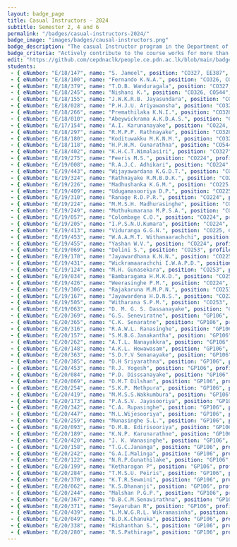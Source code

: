 ```yaml
---
layout: badge_page
title: Casual Instructors - 2024
subtitle: Semester 2, 4 and 6
permalink: "/badges/casual-instructors-2024/"
badge_image: "images/badges/causal-instructors.png"
badge_description: "The casual Instructor program in the Department of Computer Engineering provides undergraduate students with the opportunity to be an instructor/teaching assistant in the courses offered for their junior batches."
badge_criteria: "Actively contribute to the course works for more than 6 working hours"
edit: "https://github.com/cepdnaclk/people.ce.pdn.ac.lk/blob/main/badges/casual-instructors-2024"
students: 
 - { eNumber: "E/18/147", name: "S. Jameel", position: "CO327, EE387", profile_url: "/students/e18/147/", profile_image: "https://people.ce.pdn.ac.lk/images/students/e18/e18147.jpg", link: "#" }
 - { eNumber: "E/18/100", name: "Fernando K.N.A.", position: "CO326, CO544", profile_url: "/students/e18/100/", profile_image: "https://people.ce.pdn.ac.lk/images/students/e18/e18100.jpg", link: "#" }
 - { eNumber: "E/18/379", name: "T.D.B. Wanduragala", position: "CO327, EE387", profile_url: "/students/e18/379/", profile_image: "https://people.ce.pdn.ac.lk/images/students/e18/e18379.jpg", link: "#" }
 - { eNumber: "E/18/245", name: "Nishani K.", position: "CO326, CO544", profile_url: "/students/e18/245/", profile_image: "https://people.ce.pdn.ac.lk/images/students/e18/e18245.jpg", link: "#" }
 - { eNumber: "E/18/155", name: "J.W.K.R.B. Jayasundara", position: "CO328, CO544", profile_url: "/students/e18/155/", profile_image: "https://people.ce.pdn.ac.lk/images/students/e18/e18155.jpg", link: "#" }
 - { eNumber: "E/18/028", name: "P.H.J.U. Ariyawansha", position: "CO327, CO328", profile_url: "/students/e18/028/", profile_image: "https://people.ce.pdn.ac.lk/images/students/e18/e18028.jpg", link: "#" }
 - { eNumber: "E/18/266", name: "Premathilaka K.N.I.", position: "CO328, CO544", profile_url: "/students/e18/266/", profile_image: "https://people.ce.pdn.ac.lk/images/students/e18/e18266.jpg", link: "#" }
 - { eNumber: "E/18/010", name: "Abeywickrama A.K.D.A.S.", position: "CO328, CO544", profile_url: "/students/e18/010/", profile_image: "https://people.ce.pdn.ac.lk/images/students/e18/e18010.jpg", link: "#" }
 - { eNumber: "E/17/154", name: "A.I. Karunanayake", position: "CO224, CO326", profile_url: "/students/e17/154/", profile_image: "https://people.ce.pdn.ac.lk/images/students/e17/e17154.jpg", link: "#" }
 - { eNumber: "E/18/297", name: "R.M.P.P. Rathnayake", position: "CO328, CO544", profile_url: "/students/e18/297/", profile_image: "https://people.ce.pdn.ac.lk/images/students/e18/e18297.jpg", link: "#" }
 - { eNumber: "E/18/180", name: "Kodituwakku M.K.N.M.", position: "CO328, CO544", profile_url: "/students/e18/180/", profile_image: "https://people.ce.pdn.ac.lk/images/students/e18/e18180.jpg", link: "#" }
 - { eNumber: "E/18/118", name: "H.P.H.M. Gunarathna", position: "CO544", profile_url: "/students/e18/118/", profile_image: "https://people.ce.pdn.ac.lk/images/students/e18/e18118.jpg", link: "#" }
 - { eNumber: "E/18/402", name: "K.H.C.T.Wimalasiri", position: "CO327", profile_url: "/students/e18/402/", profile_image: "https://people.ce.pdn.ac.lk/images/students/e18/e18402.jpg", link: "#" }
 - { eNumber: "E/19/275", name: "Peeris M.S.", position: "CO224", profile_url: "/students/e19/275/", profile_image: "https://people.ce.pdn.ac.lk/images/students/e19/e19275.jpg", link: "#" }
 - { eNumber: "E/19/008", name: "R.A.J.C. Adhikari", position: "CO224", profile_url: "/students/e19/008/", profile_image: "https://people.ce.pdn.ac.lk/images/students/e19/e19008.jpg", link: "#" }
 - { eNumber: "E/19/443", name: "Wijayawardana K.G.D.T.", position: "CO224", profile_url: "/students/e19/443/", profile_image: "https://people.ce.pdn.ac.lk/images/students/e19/e19443.jpg", link: "#" }
 - { eNumber: "E/19/324", name: "Rathnayake R.M.B.D.K.", position: "CO224", profile_url: "/students/e19/324/", profile_image: "https://people.ce.pdn.ac.lk/images/students/e19/e19324.jpg", link: "#" }
 - { eNumber: "E/19/226", name: "Madhushanka K.G.M.", position: "CO225, CO226", profile_url: "/students/e19/226/", profile_image: "https://people.ce.pdn.ac.lk/images/students/e19/e19226.jpg", link: "#" }
 - { eNumber: "E/19/409", name: "Udugamasooriya D.P.", position: "CO225, CO226", profile_url: "/students/e19/409/", profile_image: "https://people.ce.pdn.ac.lk/images/students/e19/e19409.jpg", link: "#" }
 - { eNumber: "E/19/310", name: "Ranage R.D.P.R.", position: "CO224", profile_url: "/students/e19/310/", profile_image: "https://people.ce.pdn.ac.lk/images/students/e19/e19310.jpg", link: "#" }
 - { eNumber: "E/19/224", name: "M.M.S.H. Madhurasinghe", position: "CO225, CO226", profile_url: "/students/e19/224/", profile_image: "https://people.ce.pdn.ac.lk/images/students/e19/e19224.jpg", link: "#" }
 - { eNumber: "E/19/249", name: "Muthukumarana M.P.S.A.", position: "CO253", profile_url: "/students/e19/249/", profile_image: "https://people.ce.pdn.ac.lk/images/students/e19/e19249.jpg", link: "#" }
 - { eNumber: "E/19/057", name: "Colombage C.O.", position: "CO224", profile_url: "/students/e19/057/", profile_image: "https://people.ce.pdn.ac.lk/images/students/e19/e19057.jpg", link: "#" }
 - { eNumber: "E/19/205", name: "I.P.S.N.U.Kumara", position: "CO224", profile_url: "/students/e19/205/", profile_image: "https://people.ce.pdn.ac.lk/images/students/e19/e19205.jpg", link: "#" }
 - { eNumber: "E/19/413", name: "Viduranga G.G.N.", position: "CO225, CO226", profile_url: "/students/e19/413/", profile_image: "https://people.ce.pdn.ac.lk/images/students/e19/e19413.jpg", link: "#" }
 - { eNumber: "E/19/453", name: "W.A.A.M.T. Withanaarachchi", position: "CO224", profile_url: "/students/e19/453/", profile_image: "https://people.ce.pdn.ac.lk/images/students/e19/e19453.jpg", link: "#" }
 - { eNumber: "E/19/455", name: "Yashan W.V.", position: "CO224", profile_url: "/students/e19/455/", profile_image: "https://people.ce.pdn.ac.lk/images/students/e19/e19455.jpg", link: "#" }
 - { eNumber: "E/19/069", name: "Delini S.", position: "CO253", profile_url: "/students/e19/069/", profile_image: "https://people.ce.pdn.ac.lk/images/students/e19/e19069.jpg", link: "#" }
 - { eNumber: "E/19/170", name: "Jayawardhana K.N.N.", position: "CO225, CO226", profile_url: "/students/e19/170/", profile_image: "https://people.ce.pdn.ac.lk/images/students/e19/e19170.jpg", link: "#" }
 - { eNumber: "E/19/431", name: "Wickramaarachchi I.W.A.P.D.", position: "CO225, CO226", profile_url: "/students/e19/431/", profile_image: "https://people.ce.pdn.ac.lk/images/students/e19/e19431.jpg", link: "#" }
 - { eNumber: "E/19/124", name: "M.H. Gunasekara", position: "CO253", profile_url: "/students/e19/124/", profile_image: "https://people.ce.pdn.ac.lk/images/students/e19/e19124.jpg", link: "#" }
 - { eNumber: "E/19/034", name: "Bambaragama H.M.K.D.", position: "CO253", profile_url: "/students/e19/034/", profile_image: "https://people.ce.pdn.ac.lk/images/students/e19/e19034.jpg", link: "#" }
 - { eNumber: "E/19/426", name: "Weerasinghe P.M.", position: "CO224", profile_url: "/students/e19/426/", profile_image: "https://people.ce.pdn.ac.lk/images/students/e19/e19426.jpg", link: "#" }
 - { eNumber: "E/19/306", name: "Rajakaruna M.M.P.N.", position: "CO253", profile_url: "/students/e19/306/", profile_image: "https://people.ce.pdn.ac.lk/images/students/e19/e19306.jpg", link: "#" }
 - { eNumber: "E/19/167", name: "Jayawardena H.D.N.S.", position: "CO224", profile_url: "/students/e19/167/", profile_image: "https://people.ce.pdn.ac.lk/images/students/e19/e19167.jpg", link: "#" }
 - { eNumber: "E/19/505", name: "Witharana S.P.M.", position: "CO253", profile_url: "/students/e19/505/", profile_image: "https://people.ce.pdn.ac.lk/images/students/e19/e19505.jpg", link: "#" }
 - { eNumber: "E/19/063", name: "D. M. G. S. Dassanayake", position: "CO224", profile_url: "/students/e19/063/", profile_image: "https://people.ce.pdn.ac.lk/images/students/e19/e19063.jpg", link: "#" }
 - { eNumber: "E/20/369", name: "G.S. Seneviratne", position: "GP106", profile_url: "/students/e20/369/", profile_image: "https://people.ce.pdn.ac.lk/images/students/e20/e20369.jpg", link: "#" }
 - { eNumber: "E/20/365", name: "C.K. Senaratne", position: "GP106", profile_url: "/students/e20/365/", profile_image: "https://people.ce.pdn.ac.lk/images/students/e20/e20365.jpg", link: "#" }
 - { eNumber: "E/20/316", name: "R.A.W.L. Ranasinghe", position: "GP106", profile_url: "/students/e20/316/", profile_image: "https://people.ce.pdn.ac.lk/images/students/e20/e20316.jpg", link: "#" }
 - { eNumber: "E/20/157", name: "S.M.B.G.Janakantha", position: "GP106", profile_url: "/students/e20/157/", profile_image: "https://people.ce.pdn.ac.lk/images/students/e20/e20157.jpg", link: "#" }
 - { eNumber: "E/20/262", name: "A.T.L. Nanayakkra", position: "GP106", profile_url: "/students/e20/262/", profile_image: "https://people.ce.pdn.ac.lk/images/students/e20/e20262.jpg", link: "#" }
 - { eNumber: "E/20/148", name: "A.K.L. Hewawasam", position: "GP106", profile_url: "/students/e20/148/", profile_image: "https://people.ce.pdn.ac.lk/images/students/e20/e20148.jpg", link: "#" }
 - { eNumber: "E/20/363", name: "S.D.Y.V Senanayake", position: "GP106", profile_url: "/students/e20/363/", profile_image: "https://people.ce.pdn.ac.lk/images/students/e20/e20363.jpg", link: "#" }
 - { eNumber: "E/20/385", name: "D.H Sriyarathna", position: "GP106", profile_url: "/students/e20/385/", profile_image: "https://people.ce.pdn.ac.lk/images/students/e20/e20385.jpg", link: "#" }
 - { eNumber: "E/20/453", name: "R.J. Yogesh", position: "GP106", profile_url: "/students/e20/453/", profile_image: "https://people.ce.pdn.ac.lk/images/students/e20/e20453.jpg", link: "#" }
 - { eNumber: "E/20/084", name: "P.D. Disssanayake", position: "GP106", profile_url: "/students/e20/084/", profile_image: "https://people.ce.pdn.ac.lk/images/students/e20/e20084.jpg", link: "#" }
 - { eNumber: "E/20/069", name: "D.M.T Dilshan", position: "GP106", profile_url: "/students/e20/069/", profile_image: "https://people.ce.pdn.ac.lk/images/students/e20/e20069.jpg", link: "#" }
 - { eNumber: "E/20/254", name: "S.K.P. Methpura", position: "GP106", profile_url: "/students/e20/254/", profile_image: "https://people.ce.pdn.ac.lk/images/students/e20/e20254.jpg", link: "#" }
 - { eNumber: "E/20/419", name: "M.M.S.S.Wakkumbura", position: "GP106", profile_url: "/students/e20/419/", profile_image: "https://people.ce.pdn.ac.lk/images/students/e20/e20419.jpg", link: "#" }
 - { eNumber: "E/20/173", name: "P.A.S.V. Jayasooriya", position: "GP106", profile_url: "/students/e20/173/", profile_image: "https://people.ce.pdn.ac.lk/images/students/e20/e20173.jpg", link: "#" }
 - { eNumber: "E/20/342", name: "C.A. Rupasinghe", position: "GP106", profile_url: "/students/e20/342/", profile_image: "https://people.ce.pdn.ac.lk/images/students/e20/e20342.jpg", link: "#" }
 - { eNumber: "E/20/447", name: "M.L.Wijesooriya", position: "GP106", profile_url: "/students/e20/447/", profile_image: "https://people.ce.pdn.ac.lk/images/students/e20/e20447.jpg", link: "#" }
 - { eNumber: "E/20/259", name: "Munasinghe S.L.", position: "GP106", profile_url: "/students/e20/259/", profile_image: "https://people.ce.pdn.ac.lk/images/students/e20/e20259.jpg", link: "#" }
 - { eNumber: "E/20/093", name: "D.M.B. Edirisooriya", position: "GP106", profile_url: "/students/e20/093/", profile_image: "https://people.ce.pdn.ac.lk/images/students/e20/e20093.jpg", link: "#" }
 - { eNumber: "E/20/189", name: "K.N.P. Karunarathne", position: "GP106", profile_url: "/students/e20/189/", profile_image: "https://people.ce.pdn.ac.lk/images/students/e20/e20189.jpg", link: "#" }
 - { eNumber: "E/20/420", name: "J. K. Wanasinghe", position: "GP106", profile_url: "/students/e20/420/", profile_image: "https://people.ce.pdn.ac.lk/images/students/e20/e20420.png", link: "#" }
 - { eNumber: "E/20/158", name: "T.G.C.Jananga", position: "GP106", profile_url: "/students/e20/158/", profile_image: "https://people.ce.pdn.ac.lk/images/students/e20/e20158.jpg", link: "#" }
 - { eNumber: "E/20/242", name: "G.A.I.Malinga", position: "GP106", profile_url: "/students/e20/242/", profile_image: "https://people.ce.pdn.ac.lk/images/students/e20/e20242.jpg", link: "#" }
 - { eNumber: "E/20/122", name: "N.R.P.Gunathilake", position: "GP106", profile_url: "/students/e20/122/", profile_image: "https://people.ce.pdn.ac.lk/images/students/e20/e20122.jpg", link: "#" }
 - { eNumber: "E/20/199", name: "Ketharagan P", position: "GP106", profile_url: "/students/e20/199/", profile_image: "https://people.ce.pdn.ac.lk/images/students/e20/e20199.jpg", link: "#" }
 - { eNumber: "E/20/284", name: "T.M.S.U. Peiris", position: "GP106", profile_url: "/students/e20/284/", profile_image: "https://people.ce.pdn.ac.lk/images/students/e20/e20284.jpg", link: "#" }
 - { eNumber: "E/20/370", name: "K.T.R.Sewmini", position: "GP106", profile_url: "/students/e20/370/", profile_image: "https://people.ce.pdn.ac.lk/images/students/e20/e20370.jpg", link: "#" }
 - { eNumber: "E/20/062", name: "K.S.Dhananji", position: "GP106", profile_url: "/students/e20/062/", profile_image: "https://people.ce.pdn.ac.lk/images/students/e20/e20062.jpg", link: "#" }
 - { eNumber: "E/20/244", name: "Malshan P.G.P.", position: "GP106", profile_url: "/students/e20/244/", profile_image: "https://people.ce.pdn.ac.lk/images/students/e20/e20244.jpg", link: "#" }
 - { eNumber: "E/20/367", name: "D.B.C.M.Senavirathna", position: "GP106", profile_url: "/students/e20/367/", profile_image: "https://people.ce.pdn.ac.lk/images/students/e20/e20367.jpg", link: "#" }
 - { eNumber: "E/20/371", name: "Seyaruban R", position: "GP106", profile_url: "/students/e20/371/", profile_image: "https://people.ce.pdn.ac.lk/images/students/e20/e20371.jpg", link: "#" }
 - { eNumber: "E/20/439", name: "L.M.W.G.R.L. Wikramasinha", position: "GP106", profile_url: "/students/e20/439/", profile_image: "https://people.ce.pdn.ac.lk/images/students/e20/e20439.jpg", link: "#" }
 - { eNumber: "E/20/049", name: "B.D.K.Chanuka", position: "GP106", profile_url: "/students/e20/049/", profile_image: "https://people.ce.pdn.ac.lk/images/students/e20/e20049.jpg", link: "#" }
 - { eNumber: "E/20/338", name: "Rishanthan S.", position: "GP106", profile_url: "/students/e20/338/", profile_image: "https://people.ce.pdn.ac.lk/images/students/e20/e20338.jpg", link: "#" }
 - { eNumber: "E/20/280", name: "R.S.Pathirage", position: "GP106", profile_url: "/students/e20/280/", profile_image: "https://people.ce.pdn.ac.lk/images/students/e20/e20280.jpg", link: "#" }
---
```

